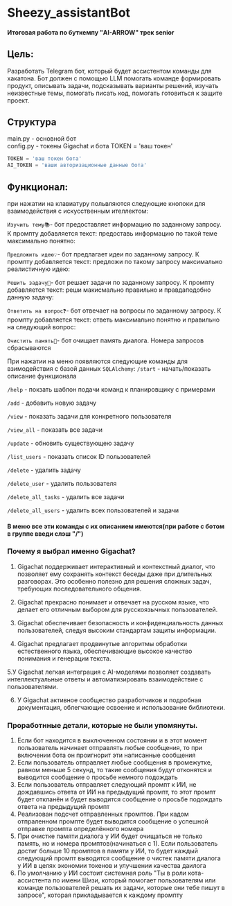 # Sheezy_assistantBot

#### Итоговая работа по буткемпу "AI-ARROW" трек senior


## Цель:
Разработать Telegram бот, который будет ассистентом команды для хакатона. Бот должен с помощью LLM помогать команде формировать продукт, описывать задачи, подсказывать варианты решений, изучать неизвестные темы, помогать писать код, помогать готовиться к защите проект.


## Структура
 main.py - основной бот\
 config.py - токены Gigachat и бота
 TOKEN = 'ваш токен'
 ```python
 TOKEN = 'ваш токен бота'
 AI_TOKEN = 'ваши авторизационные данные бота'
```

 ## Функционал:
 при нажатии на клавиатуру польвляются следующие кнопоки для взаимодействия с искусственным ителлектом:
 
 `Изучить тему📚`- бот предоставляет информацию по заданному запросу. К промпту добавляется текст: предоставь информацию по такой теме максимально понятно:

 `Предложить идею💡`- бот предлагает идеи по заданному запросу. К промпту добавляется текст: предложи по такому запросу максимально реалистичную идею:
 
 `Решить задачу🤔`- бот решает задачи по заданному запросу. К промпту добавляется текст: реши макисмально правильно и правдаподобно данную задачу:
 
 `Ответить на вопрос❓`- бот отвечает на вопросы по заданному запросу. К промпту добавляется текст: ответь максимально понятно и правильно на следующий вопрос:
 
 `Очистить память🧠`- бот очищает память диалога. Номера запросов сбрасываются


 При нажатии на меню появляются следующие команды для взимодействия с базой данных `SQLAlchemy`:
`/start` - начать/показать описание функционала

`/help` - покзать шаблон подачи команд к планировщику с примерами

`/add` - добавить новую задачу

`/view` - показать задачи для конкретного пользователя

`/view_all` - показать все задачи

`/update` - обновить существующею задачу

`/list_users` - показать список ID пользователей

`/delete` - удалить задачу

`/delete_user` - удалить пользователя

`/delete_all_tasks` - удалить все задачи

`/delete_all_users` - удалить всех пользователей и задачи

#### В меню все эти команды с их описанием имеются(при работе с ботом в группе введи слэш "/")


### Почему я выбрал именно Gigachat?

1. Gigachat поддерживает интерактивный и контекстный диалог, что позволяет ему сохранять контекст беседы даже при длительных разговорах. Это особенно полезно для решения сложных задач, требующих последовательного общения.
   
2. Gigachat прекрасно понимает и отвечает на русском языке, что делает его отличным выбором для русскоязычных пользователей.

3. Gigachat обеспечивает безопасность и конфиденциальность данных пользователей, следуя высоким стандартам защиты информации.

4. Gigachat предлагает продвинутые алгоритмы обработки естественного языка, обеспечивающие высокое качество понимания и генерации текста.

5.У Gigachat легкая интеграция с AI-моделями позволяет создавать интеллектуальные ответы и автоматизировать взаимодействие с пользователями.

6. У Gigachat активное сообщество разработчиков и подробная документация, облегчающие освоение и использование библиотеки.

### Проработнные детали, которые не были упомянуты.

1. Если бот находится в выключенном состоянии и в этот момент пользователь начинает отправлять любые сообщения, то при включении бота он проигнорит эти написанные сообщения
2. Если пользователь отправляет любые сообщения в промежутке, равном меньше 5 секунд, то такие сообщения будут отконятся и выводится сообщение о просьбе немного подождать
3. Если пользователь отправляет следующий промпт к ИИ, не дождавшись ответа от ИИ на предыдущий промпт, то этот промпт будет откланён и будет выводится сообщение о просьбе подождать ответа на предыдущий промпт
4. Реализован подсчет отправленных промптов. При кадом отпраленном промпте будет выводится сообщение о успешной отправке промпта определённого номера
5. При очистке памяти диалога у ИИ будет очищаться не только память, но и номера промптов(начинаться с 1). Если пользователь достиг больше 10 промптов в памяти у ИИ, то будет каждый следующий промпт выводится сообщение о чистек памяти диалога у ИИ в целях экономии токенов и улучшении качества даилога
6. По умолчанию у ИИ состоит системная роль "Ты в роли кота-ассистента по имени Шизи, который помогает пользователям или команде пользователей решать их задачи, которые они тебе пишут в запросе", которая прикладывается к каждому промпту
